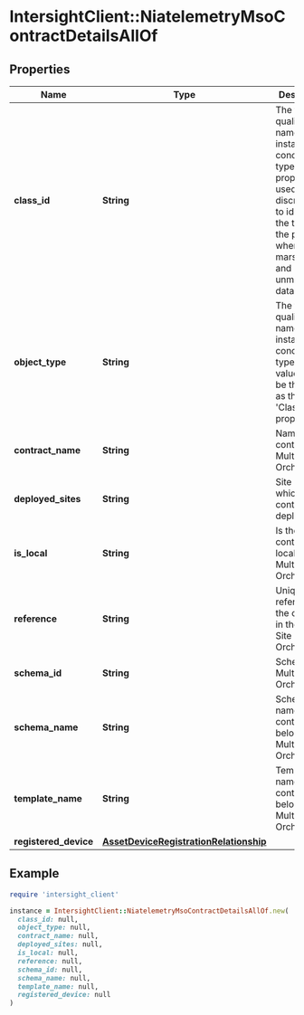 # IntersightClient::NiatelemetryMsoContractDetailsAllOf

## Properties

| Name | Type | Description | Notes |
| ---- | ---- | ----------- | ----- |
| **class_id** | **String** | The fully-qualified name of the instantiated, concrete type. This property is used as a discriminator to identify the type of the payload when marshaling and unmarshaling data. | [default to &#39;niatelemetry.MsoContractDetails&#39;] |
| **object_type** | **String** | The fully-qualified name of the instantiated, concrete type. The value should be the same as the &#39;ClassId&#39; property. | [default to &#39;niatelemetry.MsoContractDetails&#39;] |
| **contract_name** | **String** | Name of contract in Multi-Site Orchestrator. | [optional] |
| **deployed_sites** | **String** | Site Ids to which this contract is deployed to. | [optional] |
| **is_local** | **String** | Is the contract local to the Multi-Site Orchestrator. | [optional] |
| **reference** | **String** | Unique reference for the contract in the Multi-Site Orchestrator. | [optional] |
| **schema_id** | **String** | Schema ID in Multi-Site Orchestrator. | [optional] |
| **schema_name** | **String** | Schema name this contract belongs to in Multi-Site Orchestrator. | [optional] |
| **template_name** | **String** | Template name this contract belongs to in Multi-Site Orchestrator. | [optional] |
| **registered_device** | [**AssetDeviceRegistrationRelationship**](AssetDeviceRegistrationRelationship.md) |  | [optional] |

## Example

```ruby
require 'intersight_client'

instance = IntersightClient::NiatelemetryMsoContractDetailsAllOf.new(
  class_id: null,
  object_type: null,
  contract_name: null,
  deployed_sites: null,
  is_local: null,
  reference: null,
  schema_id: null,
  schema_name: null,
  template_name: null,
  registered_device: null
)
```

